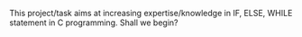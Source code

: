 This project/task aims at increasing expertise/knowledge in IF, ELSE, WHILE statement in C programming. 
Shall we begin?

